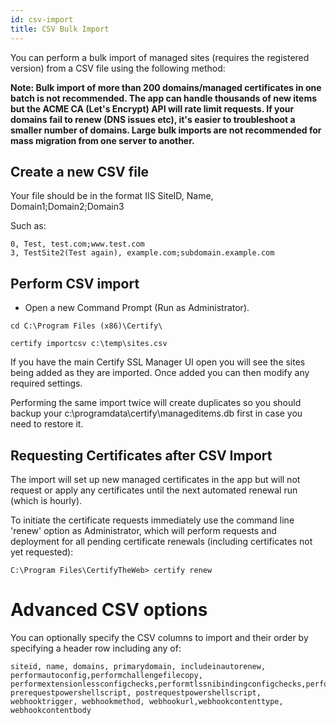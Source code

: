 ```yaml
---
id: csv-import
title: CSV Bulk Import
---
```


You can perform a bulk import of managed sites (requires the registered version) from a CSV file using the following method:

**Note: Bulk import of more than 200 domains/managed certificates in one batch is not recommended. The app can handle thousands of new items but the ACME CA (Let's Encrypt) API will rate limit requests. If your domains fail to renew (DNS issues etc), it's easier to troubleshoot a smaller number of domains. Large bulk imports are not recommended for mass migration from one server to another.**

## Create a new CSV file

Your file should be in the format IIS SiteID, Name, Domain1;Domain2;Domain3

Such as:
```
0, Test, test.com;www.test.com
3, TestSite2(Test again), example.com;subdomain.example.com

````

## Perform CSV import
- Open a new Command Prompt (Run as Administrator).

```
cd C:\Program Files (x86)\Certify\

certify importcsv c:\temp\sites.csv
```
If you have the main Certify SSL Manager UI open you will see the sites being added as they are imported. Once added you can then modify any required settings.

Performing the same import twice will create duplicates so you should backup your c:\programdata\certify\manageditems.db first in case you need to restore it.

## Requesting Certificates after CSV Import
The import will set up new managed certificates in the app but will not request or apply any certificates until the next automated renewal run (which is hourly).

To initiate the certificate requests immediately use the command line 'renew' option as Administrator, which will perform requests and deployment for all pending certificate renewals (including certificates not yet requested):

`C:\Program Files\CertifyTheWeb> certify renew`

# Advanced CSV options
You can optionally specify the CSV columns to import and their order by specifying a header row including any of:

```CSV 
siteid, name, domains, primarydomain, includeinautorenew, performautoconfig,performchallengefilecopy, performextensionlessconfigchecks,performtlssnibindingconfigchecks,performautomatedcertbinding,enablefailurenotifications, prerequestpowershellscript, postrequestpowershellscript, webhooktrigger, webhookmethod, webhookurl,webhookcontenttype, webhookcontentbody
```